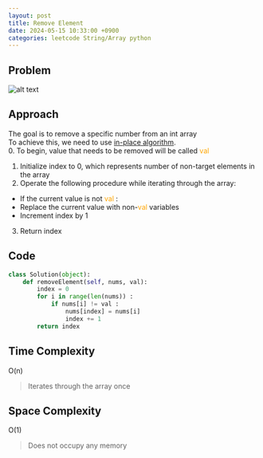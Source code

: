 ```yaml
---
layout: post
title: Remove Element
date: 2024-05-15 10:33:00 +0900
categories: leetcode String/Array python
---
```

## Problem
![alt text](/blog/public/img/RemoveElement.png)

## Approach
The goal is to remove a specific number from an int array  
To achieve this, we need to use <a href="https://dyuk01.github.io/blog/algorithm/2024/05/15/InPlaceAlgorithm.html">in-place algorithm</a>.  
0. To begin, value that needs to be removed will be called <span style="color:orange;">val</span>
1. Initialize index to 0, which represents number of non-target elements in the array
2. Operate the following procedure while iterating through the array:
- If the current value is not <span style="color:orange;">val</span> : 
- Replace the current value with non-<span style="color:orange;">val</span> variables
- Increment index by 1
3. Return index

## Code
```python
class Solution(object):
    def removeElement(self, nums, val):
        index = 0
        for i in range(len(nums)) :
            if nums[i] != val :
                nums[index] = nums[i]
                index += 1
        return index
```
## Time Complexity
O(n)
> Iterates through the array once 

## Space Complexity
O(1)
> Does not occupy any memory
